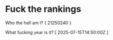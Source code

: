 # Fuck the rankings

Who the hell am I?
{ 21250240 }

What fucking year is it?
[ 2025-07-15T14:50:00Z ]
